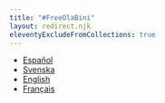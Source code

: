 ```yaml
---
title: "#FreeOlaBini"
layout: redirect.njk
eleventyExcludeFromCollections: true
---
```


- [Español](/es/)
- [Svenska](/sv/)
- [English](/en/)
- [Français](/fr/)

